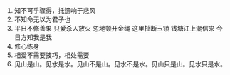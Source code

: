 1. 知不可乎骤得，托遗响于悲风
2. 不知命无以为君子也
3. 平日不修善果 只爱杀人放火 忽地顿开金绳 这里扯断玉锁 钱塘江上潮信来 今日方知我是我
4. 修心练身
5. 相爱不需要技巧，相处需要
6. 见山是山。见水是水。见山不是山。见水不是水。见山只是山。见水只是水。